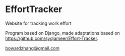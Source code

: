 # EffortTracker
Website for tracking work effort

Program based on Django, made adaptations based on https://github.com/sydjameer/Effort-Tracker.

bowardzhang@gmail.com
